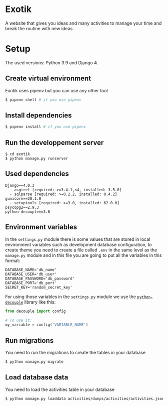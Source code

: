 # Exotik
A website that gives you ideas and many activities to manage your time and break the routine with new ideas.

# Setup
The used versions: Python 3.9 and Django 4.

## Create virtual environment
Exotik uses pipenv but you can use any other tool
```bash
$ pipenv shell # if you use pipenv
```

## Install dependencies
```bash
$ pipenv install # if you use pipenv
```

## Run the developpement server
```
$ cd exotik
$ python manage.py runserver
```

## Used dependencies
```
Django==4.0.3
  - asgiref [required: >=3.4.1,<4, installed: 3.5.0]
  - sqlparse [required: >=0.2.2, installed: 0.4.2]
gunicorn==20.1.0
  - setuptools [required: >=3.0, installed: 62.0.0]
psycopg2==2.9.3
python-decouple==3.6
```

## Environment variables
In the `settings.py` module there is some values that are stored in local environment variables such as development database configuration, to create theme you need to create a file called `.env` in the same level as the `manage.py` module and in this file you are going to put all the variables in this format:

```
DATABASE_NAME='db_name'
DATABASE_USER='db_user'
DATABASE_PASSWORD='db_password'
DATABASE_PORT='db_port'
SECRET_KEY='random_secret_key'
```

For using those variables in the `settings.py` module we use the [`python-decouple`](https://pypi.org/project/python-decouple/) library like this:

```python
from decouple import config

# To use it:
my_variable = config('VARIABLE_NAME')
```

## Run migrations
You need to run the migrations to create the tables in your database
```bash
$ python manage.py migrate
```

## Load database data
You need to load the activities table in your database
```bash
$ python manage.py loaddata activities/dunps/activities/activities.json
```